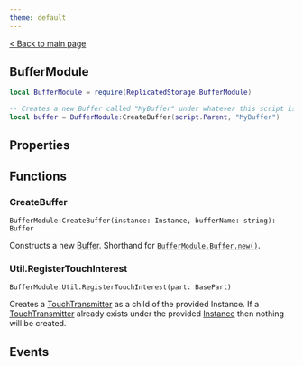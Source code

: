 ```yaml
---
theme: default
---
```


[< Back to main page](../)

## BufferModule

```lua
local BufferModule = require(ReplicatedStorage.BufferModule)

-- Creates a new Buffer called "MyBuffer" under whatever this script is parented to.
local buffer = BufferModule:CreateBuffer(script.Parent, "MyBuffer")
```
## Properties

## Functions

### CreateBuffer
`BufferModule:CreateBuffer(instance: Instance, bufferName: string): Buffer`

Constructs a new [Buffer](/Buffer). Shorthand for [`BufferModule.Buffer.new()`](/Buffer#new).

### Util.RegisterTouchInterest
`BufferModule.Util.RegisterTouchInterest(part: BasePart)`

Creates a [TouchTransmitter](https://developer.roblox.com/api-reference/class/TouchTransmitter) as a child of the provided Instance. If a [TouchTransmitter](https://developer.roblox.com/api-reference/class/TouchTransmitter) already exists under the provided [Instance](https://developer.roblox.com/api-reference/class/Instance) then nothing will be created.

## Events
